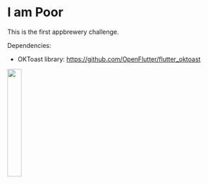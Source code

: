 # I am Poor

This is the first appbrewery challenge.

Dependencies:
* OKToast library: https://github.com/OpenFlutter/flutter_oktoast

<img src="https://i.imgur.com/970Sczf.png" width="25%"/>
